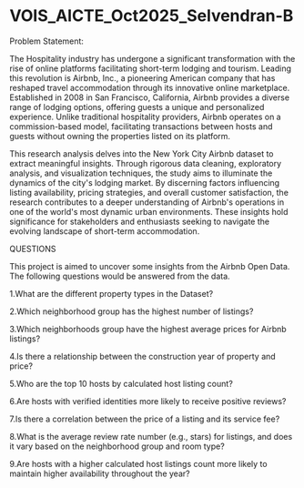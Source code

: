 # VOIS_AICTE_Oct2025_Selvendran-B
Problem Statement:

The Hospitality industry has undergone a significant transformation with the rise of online platforms facilitating short-term lodging and tourism. Leading this revolution is Airbnb, Inc., a pioneering American company that has reshaped travel accommodation through its innovative online marketplace. Established in 2008 in San Francisco, California, Airbnb provides a diverse range of lodging options, offering guests a unique and personalized experience. Unlike traditional hospitality providers, Airbnb operates on a commission-based model, facilitating transactions between hosts and guests without owning the properties listed on its platform.

This research analysis delves into the New York City Airbnb dataset to extract meaningful insights. Through rigorous data cleaning, exploratory analysis, and visualization techniques, the study aims to illuminate the dynamics of the city's lodging market. By discerning factors influencing listing availability, pricing strategies, and overall customer satisfaction, the research contributes to a deeper understanding of Airbnb's operations in one of the world's most dynamic urban environments. These insights hold significance for stakeholders and enthusiasts seeking to navigate the evolving landscape of short-term accommodation.

QUESTIONS

This project is aimed to uncover some insights from the Airbnb Open Data. The following questions would be answered from the data.

1.What are the different property types in the Dataset?

2.Which neighborhood group has the highest number of listings?

3.Which neighborhoods group have the highest average prices for Airbnb listings?
                                                       
4.Is there a relationship between the construction year of property and price?

5.Who are the top 10 hosts by calculated host listing count?

6.Are hosts with verified identities more likely to receive positive reviews?

7.Is there a correlation between the price of a listing and its service fee?

8.What is the average review rate number (e.g., stars) for listings, and does it vary based on the neighborhood group and room type?

9.Are hosts with a higher calculated host listings count more likely to maintain higher availability throughout the year?
